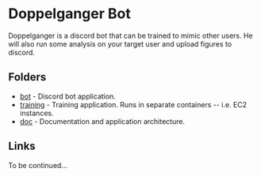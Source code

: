 # Doppelganger Bot

Doppelganger is a discord bot that can be trained to mimic other users. He will also run some analysis on your target user and upload figures to discord.

## Folders

* [bot](./bot) - Discord bot application.
* [training](./training) - Training application. Runs in separate containers -- i.e. EC2 instances.
* [doc](./doc) - Documentation and application architecture.

## Links

To be continued...